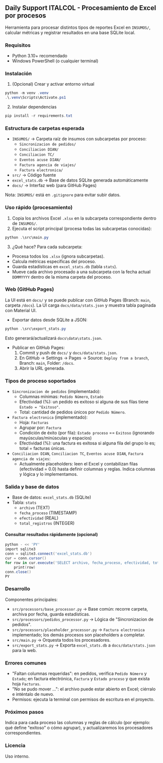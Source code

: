 ## Daily Support ITALCOL - Procesamiento de Excel por procesos

Herramienta para procesar distintos tipos de reportes Excel en `INSUMOS/`, calcular métricas y registrar resultados en una base SQLite local.

### Requisitos
- Python 3.10+ recomendado
- Windows PowerShell (o cualquier terminal)

### Instalación
1. (Opcional) Crear y activar entorno virtual
```powershell
python -m venv .venv
.\.venv\Scripts\Activate.ps1
```
2. Instalar dependencias
```powershell
pip install -r requirements.txt
```

### Estructura de carpetas esperada
- `INSUMOS/` → Carpeta raíz de insumos con subcarpetas por proceso:
  - `Sincronizacion de pedidos/`
  - `Conciliacion DIAN/`
  - `Conciliacion TC/`
  - `Eventos acuse DIAN/`
  - `Factura agencia de viajes/`
  - `Factura electronica/`
- `src/` → Código fuente
- `excel_stats.db` → Base de datos SQLite generada automáticamente
- `docs/` → Interfaz web (para GitHub Pages)

Nota: `INSUMOS/` está en `.gitignore` para evitar subir datos.

### Uso rápido (procesamiento)
1. Copia los archivos Excel `.xlsx` en la subcarpeta correspondiente dentro de `INSUMOS/`.
2. Ejecuta el script principal (procesa todas las subcarpetas conocidas):
```powershell
python .\src\main.py
```
3. ¿Qué hace? Para cada subcarpeta:
- Procesa todos los `.xlsx` (ignora subcarpetas).
- Calcula métricas específicas del proceso.
- Guarda estadísticas en `excel_stats.db` (tabla `stats`).
- Mueve cada archivo procesado a una subcarpeta con la fecha actual `DDMMYYYY` dentro de la misma carpeta del proceso.

### Web (GitHub Pages)
La UI está en `docs/` y se puede publicar con GitHub Pages (Branch: `main`, carpeta `/docs`). La UI carga `docs/data/stats.json` y muestra tabla paginada con Material UI.

- Exportar datos desde SQLite a JSON:
```powershell
python .\src\export_stats.py
```
Esto generará/actualizará `docs\data\stats.json`.

- Publicar en GitHub Pages:
  1) Commit y push de `docs/` y `docs/data/stats.json`.
  2) En GitHub → Settings → Pages → Source: `Deploy from a branch`, Branch: `main`, Folder: `/docs`.
  3) Abrir la URL generada.

### Tipos de proceso soportados
- `Sincronizacion de pedidos` (implementado):
  - Columnas mínimas: `Pedido Número`, `Estado`
  - Efectividad (%): un pedido es exitoso si alguna de sus filas tiene `Estado = "Exitoso"`.
  - Total: cantidad de pedidos únicos por `Pedido Número`.
- `Factura electronica` (implementado):
  - Hoja: `Facturas`
  - Agrupar por: `Factura`
  - Condición de éxito (por fila): `Estado proceso` == `Exitoso` (ignorando mayúsculas/minúsculas y espacios)
  - Efectividad (%): una factura es exitosa si alguna fila del grupo lo es; total = facturas únicas.
- `Conciliacion DIAN`, `Conciliacion TC`, `Eventos acuse DIAN`, `Factura agencia de viajes`:
  - Actualmente placeholders: leen el Excel y contabilizan filas (efectividad = 0.0) hasta definir columnas y reglas. Indica columnas y lógica y lo implementamos.

### Salida y base de datos
- Base de datos: `excel_stats.db` (SQLite)
- Tabla: `stats`
  - `archivo` (TEXT)
  - `fecha_proceso` (TIMESTAMP)
  - `efectividad` (REAL)
  - `total_registros` (INTEGER)

#### Consultar resultados rápidamente (opcional)
```powershell
python - << 'PY'
import sqlite3
conn = sqlite3.connect('excel_stats.db')
cur = conn.cursor()
for row in cur.execute('SELECT archivo, fecha_proceso, efectividad, total_registros FROM stats ORDER BY fecha_proceso DESC LIMIT 20'):
    print(row)
conn.close()
PY
```

### Desarrollo
Componentes principales:
- `src/processors/base_processor.py` → Base común: recorre carpeta, archiva por fecha, guarda estadísticas.
- `src/processors/pedidos_processor.py` → Lógica de "Sincronizacion de pedidos".
- `src/processors/placeholder_processor.py` → `Factura electronica` implementado; los demás procesos son placeholders a completar.
- `src/main.py` → Orquesta todos los procesadores.
- `src/export_stats.py` → Exporta `excel_stats.db` a `docs/data/stats.json` para la web.

### Errores comunes
- "Faltan columnas requeridas": en pedidos, verifica `Pedido Número` y `Estado`; en factura electrónica, `Factura` y `Estado proceso` y que exista hoja `Facturas`.
- "No se pudo mover ...": el archivo puede estar abierto en Excel; ciérralo e inténtalo de nuevo.
- Permisos: ejecuta la terminal con permisos de escritura en el proyecto.

### Próximos pasos
Indica para cada proceso las columnas y reglas de cálculo (por ejemplo: qué define "exitoso" o cómo agrupar), y actualizaremos los procesadores correspondientes.

### Licencia
Uso interno.

